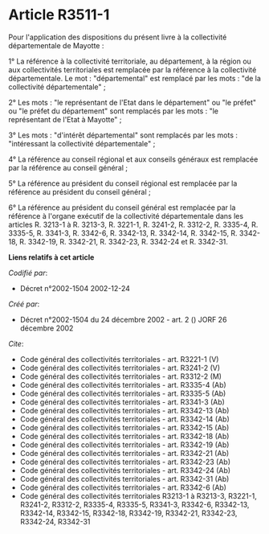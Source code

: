 # Article R3511-1

Pour l'application des dispositions du présent livre à la collectivité départementale de Mayotte :

1° La référence à la collectivité territoriale, au département, à la région ou aux collectivités territoriales est remplacée
par la référence à la collectivité départementale. Le mot : "départemental" est remplacé par les mots : "de la collectivité
départementale" ;

2° Les mots : "le représentant de l'Etat dans le département" ou "le préfet" ou "le préfet du département" sont remplacés par
les mots : "le représentant de l'Etat à Mayotte" ;

3° Les mots : "d'intérêt départemental" sont remplacés par les mots : "intéressant la collectivité départementale" ;

4° La référence au conseil régional et aux conseils généraux est remplacée par la référence au conseil général ;

5° La référence au président du conseil régional est remplacée par la référence au président du conseil général ;

6° La référence au président du conseil général est remplacée par la référence à l'organe exécutif de la collectivité
départementale dans les articles R. 3213-1 à R. 3213-3, R. 3221-1, R. 3241-2, R. 3312-2, R. 3335-4, R. 3335-5, R. 3341-3, R.
3342-6, R. 3342-13, R. 3342-14, R. 3342-15, R. 3342-18, R. 3342-19, R. 3342-21, R. 3342-23, R. 3342-24 et R. 3342-31.

**Liens relatifs à cet article**

_Codifié par_:

  - Décret n°2002-1504 2002-12-24

_Créé par_:

  - Décret n°2002-1504 du 24 décembre 2002 - art. 2 () JORF 26 décembre 2002

_Cite_:

  - Code général des collectivités territoriales - art. R3221-1 (V)
  - Code général des collectivités territoriales - art. R3241-2 (V)
  - Code général des collectivités territoriales - art. R3312-2 (M)
  - Code général des collectivités territoriales - art. R3335-4 (Ab)
  - Code général des collectivités territoriales - art. R3335-5 (Ab)
  - Code général des collectivités territoriales - art. R3341-3 (Ab)
  - Code général des collectivités territoriales - art. R3342-13 (Ab)
  - Code général des collectivités territoriales - art. R3342-14 (Ab)
  - Code général des collectivités territoriales - art. R3342-15 (Ab)
  - Code général des collectivités territoriales - art. R3342-18 (Ab)
  - Code général des collectivités territoriales - art. R3342-19 (Ab)
  - Code général des collectivités territoriales - art. R3342-21 (Ab)
  - Code général des collectivités territoriales - art. R3342-23 (Ab)
  - Code général des collectivités territoriales - art. R3342-24 (Ab)
  - Code général des collectivités territoriales - art. R3342-31 (Ab)
  - Code général des collectivités territoriales - art. R3342-6 (Ab)
  - Code général des collectivités territoriales R3213-1 à R3213-3, R3221-1, R3241-2, R3312-2, R3335-4, R3335-5, R3341-3, R3342-6, R3342-13, R3342-14, R3342-15, R3342-18, R3342-19, R3342-21, R3342-23, R3342-24, R3342-31
